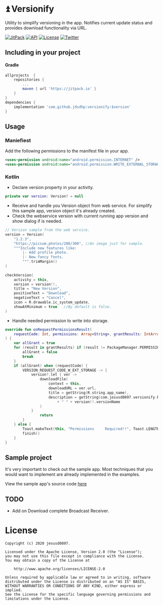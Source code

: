 ⏫ Versionify
=======

Utility to simplify versioning in the app. Notifies current update status and provides download functionality via URL.

[![JitPack](https://jitpack.io/v/jdsdhp/versionify.svg)](https://jitpack.io/#jdsdhp/versionify) 
[![API](https://img.shields.io/badge/API-18%2B-red.svg?style=flat)](https://android-arsenal.com/api?level=18) 
[![License](https://img.shields.io/badge/License-MIT-blue.svg)](https://github.com/jdsdhp/versionify/blob/master/LICENSE) 
[![Twitter](https://img.shields.io/badge/Twitter-@jdsdhp-9C27B0.svg)](https://twitter.com/jdsdhp)

## Including in your project

#### Gradle

```gradle
allprojects  {
    repositories {
        ...
        maven { url 'https://jitpack.io' }
    }
}
dependencies {
    implementation 'com.github.jdsdhp:versionify:$version'
}
```

## Usage

### Maniefiest
Add the following permissions to the manifest file in your app.
```xml
<uses-permission android:name="android.permission.INTERNET" />
<uses-permission android:name="android.permission.WRITE_EXTERNAL_STORAGE" />
```

### Kotlin
- Declare version property in your activity.
```kotlin
private var version: Version? = null
```
- Receive and handle you Version object from web service. For simplify this sample app, version object it's already created.
- Check the webservice version with current running app version and show dialog if is needed.
```kotlin
// Version sample from the web service.
version = Version(
    "1.2.3",
    "https://picsum.photos/200/300", //An image just for sample.
    """Include new features like:
        |- Add profile photo.
        |- New fancy fonts.
        """.trimMargin()
)
        
checkVersion(
    activity = this,
    version = version!!,
    title = "New Version",
    positiveText = "Download",
    negativeText = "Cancel",
    icon = R.drawable.ic_system_update,
    showAtMinimum = true   //By default is false.
)
```
- Handle needed permission to write into storage.
```kotlin
override fun onRequestPermissionsResult(
    requestCode: Int, permissions: Array<String>, grantResults: IntArray
) {
    var allGrant = true
    for (result in grantResults) if (result != PackageManager.PERMISSION_GRANTED) {
        allGrant = false
        break
    }
    if (allGrant) when (requestCode) {
        VERSION_REQUEST_CODE_W_EXT_STORAGE -> {
            version?.let { ver ->
                downloadFile(
                    context = this,
                    downloadURL = ver.url,
                    title = getString(R.string.app_name),
                    description = getString(com.jesusd0897.versionify.R.string.version_downloading)
                        + " " + version!!.versionName
                )
            }
                return
        }
    } else {
        Toast.makeText(this, "Permissions     Required!!", Toast.LENGTH_LONG).show()
        finish()
    }
}
```

## Sample project

It's very important to check out the sample app. Most techniques that you would want to implement are already implemented in the examples.

View the sample app's source code [here](https://github.com/jdsdhp/versionify/tree/master/app)

## TODO
* Add on Download complete Broadcast Receiver.

License
=======

    Copyright (c) 2020 jesusd0897.
    
    Licensed under the Apache License, Version 2.0 (the "License");
    you may not use this file except in compliance with the License.
    You may obtain a copy of the License at
    
        http://www.apache.org/licenses/LICENSE-2.0
    
    Unless required by applicable law or agreed to in writing, software
    distributed under the License is distributed on an "AS IS" BASIS,
    WITHOUT WARRANTIES OR CONDITIONS OF ANY KIND, either express or implied.
    See the License for the specific language governing permissions and
    limitations under the License.
